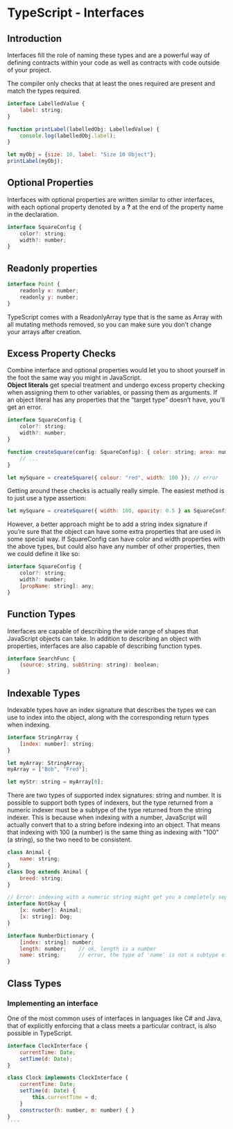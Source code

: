 # TypeScript - Interfaces

## Introduction
Interfaces fill the role of naming these types and are a powerful way of defining contracts within your code as well as contracts with code outside of your project.  

The compiler only checks that at least the ones required are present and match the types required. 

```js
interface LabelledValue {
    label: string;
}

function printLabel(labelledObj: LabelledValue) {
    console.log(labelledObj.label);
}

let myObj = {size: 10, label: "Size 10 Object"};
printLabel(myObj);
```

## Optional Properties
Interfaces with optional properties are written similar to other interfaces, with each optional property denoted by a **?** at the end of the property name in the declaration.
```js
interface SquareConfig {
    color?: string;
    width?: number;
}
```

## Readonly properties
```js
interface Point {
    readonly x: number;
    readonly y: number;
}
```

TypeScript comes with a ReadonlyArray<T> type that is the same as Array<T> with all mutating methods removed, so you can make sure you don’t change your arrays after creation.

## Excess Property Checks
Combine interface and optional properties would let you to shoot yourself in the foot the same way you might in JavaScript.  
**Object literals** get special treatment and undergo excess property checking when assigning them to other variables, or passing them as arguments. If an object literal has any properties that the “target type” doesn’t have, you’ll get an error.

```js
interface SquareConfig {
    color?: string;
    width?: number;
}

function createSquare(config: SquareConfig): { color: string; area: number } {
    // ...
}

let mySquare = createSquare({ colour: "red", width: 100 }); // error
```

Getting around these checks is actually really simple. The easiest method is to just use a type assertion:
```js
let mySquare = createSquare({ width: 100, opacity: 0.5 } as SquareConfig);
```

However, a better approach might be to add a string index signature if you’re sure that the object can have some extra properties that are used in some special way. If SquareConfig can have color and width properties with the above types, but could also have any number of other properties, then we could define it like so:

```js
interface SquareConfig {
    color?: string;
    width?: number;
    [propName: string]: any;
}
```

## Function Types
Interfaces are capable of describing the wide range of shapes that JavaScript objects can take. In addition to describing an object with properties, interfaces are also capable of describing function types.

```js
interface SearchFunc {
    (source: string, subString: string): boolean;
}
```

## Indexable Types
Indexable types have an index signature that describes the types we can use to index into the object, along with the corresponding return types when indexing.  

```js
interface StringArray {
    [index: number]: string;
}

let myArray: StringArray;
myArray = ["Bob", "Fred"];

let myStr: string = myArray[0];
````

There are two types of supported index signatures: string and number. It is possible to support both types of indexers, but the type returned from a numeric indexer must be a subtype of the type returned from the string indexer. This is because when indexing with a number, JavaScript will actually convert that to a string before indexing into an object. That means that indexing with 100 (a number) is the same thing as indexing with "100" (a string), so the two need to be consistent.

```js
class Animal {
    name: string;
}
class Dog extends Animal {
    breed: string;
}

// Error: indexing with a numeric string might get you a completely separate type of Animal!
interface NotOkay {
    [x: number]: Animal;
    [x: string]: Dog;
}
```

```js
interface NumberDictionary {
    [index: string]: number;
    length: number;    // ok, length is a number
    name: string;      // error, the type of 'name' is not a subtype of the indexer
}
```

## Class Types

### Implementing an interface
One of the most common uses of interfaces in languages like C# and Java, that of explicitly enforcing that a class meets a particular contract, is also possible in TypeScript.

```js
interface ClockInterface {
    currentTime: Date;
    setTime(d: Date);
}

class Clock implements ClockInterface {
    currentTime: Date;
    setTime(d: Date) {
        this.currentTime = d;
    }
    constructor(h: number, m: number) { }
}
```˝